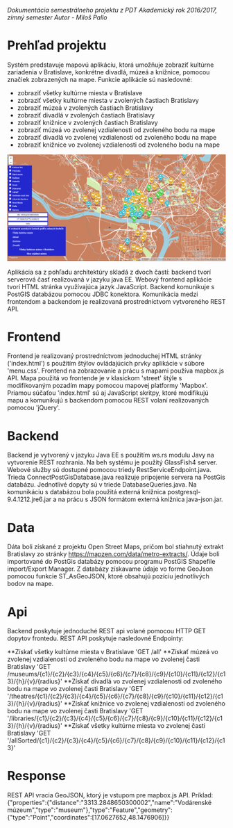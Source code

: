 *Dokumentácia semestrálneho projektu z PDT*
*Akademický rok 2016/2017, zimný semester*
*Autor - Miloš Pallo*

# Prehľad projektu

Systém predstavuje mapovú aplikáciu, ktorá umožňuje zobraziť kultúrne zariadenia v Bratislave, konkrétne divadlá, múzeá a knižnice, pomocou značiek zobrazených na mape. Funkcie aplikácie sú nasledovné:
- zobraziť všetky kultúrne miesta v Bratislave
- zobraziť všetky kultúrne miesta v zvolených častiach Bratislavy
- zobraziť múzeá v zvolených častiach Bratislavy
- zobraziť divadlá v zvolených častiach Bratislavy
- zobraziť knižnice v zvolených častiach Bratislavy
- zobraziť múzeá vo zvolenej vzdialenosti od zvoleného bodu na mape
- zobraziť divadlá vo zvolenej vzdialenosti od zvoleného bodu na mape
- zobraziť knižnice vo zvolenej vzdialenosti od zvoleného bodu na mape

![Screenshot](Scrennshot.png)

Aplikácia sa z pohľadu architektúry skladá z dvoch častí: backend tvorí serverová časť realizovaná v jazyku java EE. Webový frontend aplikácie tvorí HTML stránka využívajúca jazyk JavaScript. Backend komunikuje s PostGIS databázou pomocou JDBC konektora. Komunikácia medzi frontendom a backendom je realizovaná prostredníctvom vytvoreného REST API.

# Frontend
Frontend je realizovaný prostredníctvom jednoduchej HTML stránky ('index.html') s použitím štýlov ovládajúcich prvky aplikácie v súbore 'menu.css'. Frontend na zobrazovanie a prácu s mapami používa mapbox.js API. Mapa použitá vo frontende je v klasickom 'street' štýle s modifikovaným pozadím mapy pomocou mapovej platformy 'Mapbox'. Priamou súčaťou 'index.html' sú aj JavaScript skritpy, ktoré modifikujú mapu a komunikujú s backendom pomocou REST volaní realizovaných pomocou 'jQuery'. 
 
# Backend
Backend je vytvorený v jazyku Java EE s použítím ws.rs modulu Javy na vytvorenie REST rozhrania. Na beh systému je použitý GlassFish4 server. Webové služby sú dostupné pomocou triedy RestServiceEndpoint.java. Trieda ConnectPostGisDatabase.java realizuje pripojenie servera na PostGis databázu. Jednotlivé dopyty sú v triede DatabaseQueries.java. Na komunikáciu s databázou bola použitá externá knižnica postgresql-9.4.1212.jre6.jar a na prácu s JSON formátom externá knižnica java-json.jar.
 
 # Data
Dáta boli získané z projektu Open Street Maps, pričom bol stiahnutý extrakt Bratislavy zo stránky https://mapzen.com/data/metro-extracts/. Údaje boli importované do PostGis databázy pomocou programu PostGIS Shapefile import/Export Manager. Z databázy získavame údaje vo forme GeoJson pomocou funkcie ST_AsGeoJSON, ktoré obsahujú pozíciu jednotlivých bodov na mape.
  
# Api
Backend poskytuje jednoduché REST api volané pomocou HTTP GET dopytov frontedu. REST API poskytuje nasledovné Endpointy:

**Získať všetky kultúrne miesta v Bratislave
'GET /all'
**Získať múzeá vo zvolenej vzdialenosti od zvoleného bodu na mape vo zvolenej časti Bratislavy
'GET /museums/{c1}/{c2}/{c3}/{c4}/{c5}/{c6}/{c7}/{c8}/{c9}/{c10}/{c11}/{c12}/{c13}/{h}/{v}/{radius}'
**Získať divadlá vo zvolenej vzdialenosti od zvoleného bodu na mape vo zvolenej časti Bratislavy
'GET '/theatres/{c1}/{c2}/{c3}/{c4}/{c5}/{c6}/{c7}/{c8}/{c9}/{c10}/{c11}/{c12}/{c13}/{h}/{v}/{radius}'
**Získať knižnice vo zvolenej vzdialenosti od zvoleného bodu na mape vo zvolenej časti Bratislavy
'GET '/libraries/{c1}/{c2}/{c3}/{c4}/{c5}/{c6}/{c7}/{c8}/{c9}/{c10}/{c11}/{c12}/{c13}/{h}/{v}/{radius}'
**Získať všetky kultúrne miesta vo zvolenej časti Bratislavy
'GET '/allSorted/{c1}/{c2}/{c3}/{c4}/{c5}/{c6}/{c7}/{c8}/{c9}/{c10}/{c11}/{c12}/{c13}'

 # Response
 
 REST API vracia GeoJSON, ktorý je vstupom pre mapbox.js API.
 Príklad:
 {"properties":{"distance":"3313.2848650300002","name":"Vodárenské múzeum","type":"museum"},"type":"Feature","geometry":{"type":"Point","coordinates":[17.0627652,48.1476906]}}
